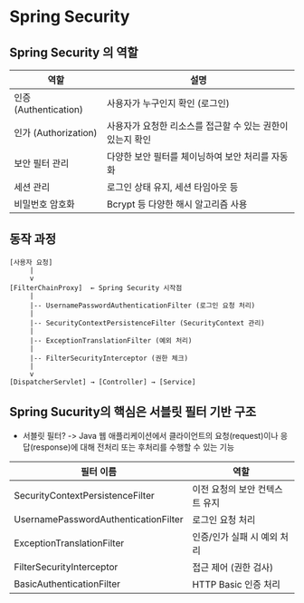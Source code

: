 # Spring Security

## Spring Security 의 역할

|역할|설명|
|----|----|
|인증 (Authentication)|사용자가 누구인지 확인 (로그인)|
|인가 (Authorization)|사용자가 요청한 리소스를 접근할 수 있는 권한이 있는지 확인|
|보안 필터 관리|다양한 보안 필터를 체이닝하여 보안 처리를 자동화|
|세션 관리|로그인 상태 유지, 세션 타임아웃 등|
|비밀번호 암호화|Bcrypt 등 다양한 해시 알고리즘 사용|
	
	
## 동작 과정
```
[사용자 요청]
     |
     v
[FilterChainProxy]  ← Spring Security 시작점
     |
     |-- UsernamePasswordAuthenticationFilter (로그인 요청 처리)
     |
     |-- SecurityContextPersistenceFilter (SecurityContext 관리)
     |
     |-- ExceptionTranslationFilter (예외 처리)
     |
     |-- FilterSecurityInterceptor (권한 체크)
     |
     v
[DispatcherServlet] → [Controller] → [Service]
```

## Spring Sucurity의 핵심은 서블릿 필터 기반 구조
- 서블릿 필터? -> Java 웹 애플리케이션에서 클라이언트의 요청(request)이나 응답(response)에 대해 전처리 또는 후처리를 수행할 수 있는 기능
	
|필터 이름|   역할 |
|----|----|
|SecurityContextPersistenceFilter|  이전 요청의 보안 컨텍스트 유지  |
|UsernamePasswordAuthenticationFilter|   로그인 요청 처리 |
|ExceptionTranslationFilter|  인증/인가 실패 시 예외 처리  |
|FilterSecurityInterceptor|접근 제어 (권한 검사)    |
|BasicAuthenticationFilter|  HTTP Basic 인증 처리  |

	
	
	
	
	
	